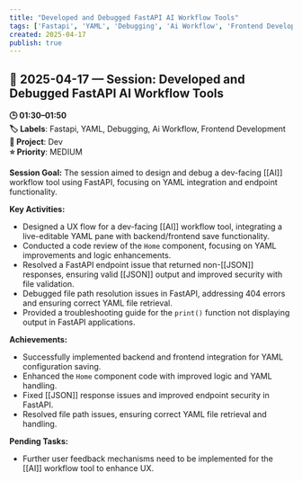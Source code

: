 ```yaml
---
title: "Developed and Debugged FastAPI AI Workflow Tools"
tags: ['Fastapi', 'YAML', 'Debugging', 'Ai Workflow', 'Frontend Development']
created: 2025-04-17
publish: true
---
```


## 📅 2025-04-17 — Session: Developed and Debugged FastAPI AI Workflow Tools

**🕒 01:30–01:50**  
**🏷️ Labels**: Fastapi, YAML, Debugging, Ai Workflow, Frontend Development  
**📂 Project**: Dev  
**⭐ Priority**: MEDIUM  


**Session Goal:**
The session aimed to design and debug a dev-facing [[AI]] workflow tool using FastAPI, focusing on YAML integration and endpoint functionality.

**Key Activities:**
- Designed a UX flow for a dev-facing [[AI]] workflow tool, integrating a live-editable YAML pane with backend/frontend save functionality.
- Conducted a code review of the `Home` component, focusing on YAML improvements and logic enhancements.
- Resolved a FastAPI endpoint issue that returned non-[[JSON]] responses, ensuring valid [[JSON]] output and improved security with file validation.
- Debugged file path resolution issues in FastAPI, addressing 404 errors and ensuring correct YAML file retrieval.
- Provided a troubleshooting guide for the `print()` function not displaying output in FastAPI applications.

**Achievements:**
- Successfully implemented backend and frontend integration for YAML configuration saving.
- Enhanced the `Home` component code with improved logic and YAML handling.
- Fixed [[JSON]] response issues and improved endpoint security in FastAPI.
- Resolved file path issues, ensuring correct YAML file retrieval and handling.

**Pending Tasks:**
- Further user feedback mechanisms need to be implemented for the [[AI]] workflow tool to enhance UX.
